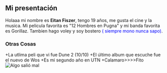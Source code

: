 ## Mi presentación ##
Holaaa mi nombre es **Eitan Fiszer**, tengo 19 años, me gusta el cine y la musica. Mi pelicula favorita es "12 Hombres en Pugna" y mi banda favorita es Gorillaz. 
Tambien hago voley y soy bostero <span style="color:blue">( siempre mono nunca sapo)</span>.
### Otras Cosas ###
+La utlima peli que vi fue Dune 2 (10/10)
+El último album que escuche fue el nuevo de Wos
+Es mi segundo año en UTN
+Calamaro>>>>Fito
![Algo salió mal](https://elintransigente.com/wp-content/uploads/2024/03/Dragon-Ball-Boca.jpg)
